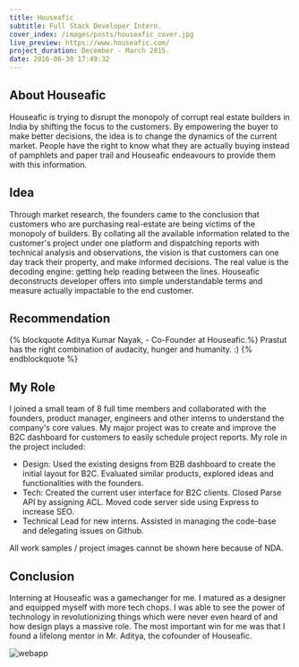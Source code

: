 ```yaml
---
title: Houseafic
subtitle: Full Stack Developer Intern.
cover_index: /images/posts/houseafic_cover.jpg
live_preview: https://www.houseafic.com/
project_duration: December - March 2015.
date: 2016-06-30 17:49:32 
---
```


## About Houseafic
Houseafic is trying to disrupt the monopoly of corrupt real estate builders in India by shifting the focus to the customers. By empowering the buyer to make better decisions, the idea is to change the dynamics of the current market. People have the right to know what they are actually buying instead of pamphlets and paper trail and Houseafic endeavours to provide them with this information.

## Idea

Through market research, the founders came to the conclusion that customers who are purchasing real-estate are being victims of the monopoly of builders. By collating all the available information related to the customer's project under one platform and dispatching reports with technical analysis and observations, the vision is that customers can one day track their property, and make informed decisions. The real value is the decoding engine: getting help reading between the lines. Houseafic deconstructs developer offers into simple understandable terms and measure actually impactable to the end customer.

## Recommendation

{% blockquote Aditya Kumar Nayak, - Co-Founder at Houseafic.%}
Prastut has the right combination of audacity, hunger and humanity. :)
{% endblockquote %}


## My Role
I joined a small team of 8 full time members and collaborated with the founders, product manager, engineers and other interns to understand the company's core values. My major project was to create and improve the B2C dashboard for customers to easily schedule project reports. My role in the project included: 
* Design: Used the existing designs from B2B dashboard to create the initial layout for B2C. Evaluated similar products, explored ideas and functionalities with the founders.
* Tech: Created the current user interface for B2C clients. Closed Parse API by assigning ACL. Moved code server side using Express to increase SEO.
* Technical Lead for new interns. Assisted in managing the code-base and delegating issues on Github.

All work samples / project images cannot be shown here because of NDA.

## Conclusion

Interning at Houseafic was a gamechanger for me. I matured as a designer and equipped myself with more tech chops. I was able to see the power of technology in revolutionizing things which were never even heard of and how design plays a massive role. The most important win for me was that I found a lifelong mentor in Mr. Aditya, the cofounder of Houseafic. 

![webapp](/images/houseafic/pc.jpg)